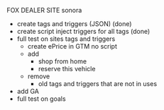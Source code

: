 FOX DEALER SITE
sonora

- create tags and triggers (JSON) (done)
- create script inject triggers for all tags (done)
- full test on sites tags and triggers
  - create ePrice in GTM no script
  - add   
    - shop from home 
    - reserve this vehicle 
  - remove
    - old tags and triggers that are not in uses
- add GA 
- full test on goals